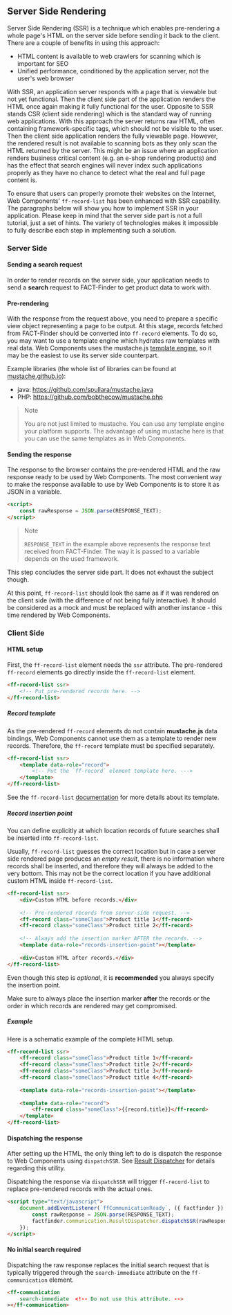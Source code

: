 ## Server Side Rendering

Server Side Rendering (SSR) is a technique which enables pre-rendering a whole page's HTML on the server side before sending it back to the client.
There are a couple of benefits in using this approach:
* HTML content is available to web crawlers for scanning which is important for SEO
* Unified performance, conditioned by the application server, not the user's web browser

With SSR, an application server responds with a page that is viewable but not yet functional.
Then the client side part of the application renders the HTML once again making it fully functional for the user.
Opposite to SSR stands CSR (client side rendering) which is the standard way of running web applications.
With this approach the server returns raw HTML, often containing framework-specific tags, which should not be visible to the user.
Then the client side application renders the fully viewable page.
However, the rendered result is not available to scanning bots as they only scan the HTML returned by the server.
This might be an issue where an application renders business critical content (e.g. an e-shop rendering products) and has the effect that search engines will never index such applications properly as they have no chance to detect what the real and full page content is.

To ensure that users can properly promote their websites on the Internet, Web Components' `ff-record-list` has been enhanced with SSR capability.
The paragraphs below will show you how to implement SSR in your application.
Please keep in mind that the server side part is not a full tutorial, just a set of hints.
The variety of technologies makes it impossible to fully describe each step in implementing such a solution.

### Server Side

#### Sending a search request

In order to render records on the server side, your application needs to send a **search** request to FACT-Finder to get product data to work with.

#### Pre-rendering

With the response from the request above, you need to prepare a specific view object representing a page to be output. 
At this stage, records fetched from FACT-Finder should be converted into `ff-record` elements.
To do so, you may want to use a template engine which hydrates raw templates with real data.
Web Components uses the mustache.js [template engine](/documentation/4.x/template-engine), so it may be the easiest to use its server side counterpart.

Example libraries (the whole list of libraries can be found at [mustache.github.io](https://mustache.github.io/)):
* java: https://github.com/spullara/mustache.java
* PHP: https://github.com/bobthecow/mustache.php

> Note
>
> You are not just limited to mustache.
> You can use any template engine your platform supports.
> The advantage of using mustache here is that you can use the same templates as in Web Components.

#### Sending the response

The response to the browser contains the pre-rendered HTML and the raw response ready to be used by Web Components.
The most convenient way to make the response available to use by Web Components is to store it as JSON in a variable.

```html
<script>
    const rawResponse = JSON.parse(RESPONSE_TEXT);
</script> 
```

> Note
>
> `RESPONSE_TEXT` in the example above represents the response text received from FACT-Finder.
> The way it is passed to a variable depends on the used framework.

This step concludes the server side part.
It does not exhaust the subject though.

At this point, `ff-record-list` should look the same as if it was rendered on the client side (with the difference of not being fully interactive).
It should be considered as a mock and must be replaced with another instance - this time rendered by Web Components.

### Client Side

#### HTML setup

First, the `ff-record-list` element needs the `ssr` attribute.
The pre-rendered `ff-record` elements go directly inside the `ff-record-list` element.

```html
<ff-record-list ssr>
    <!-- Put pre-rendered records here. -->
</ff-record-list>
```


##### Record template

As the pre-rendered `ff-record` elements do not contain **mustache.js** data bindings, Web Components cannot use them as a template to render new records.
Therefore, the `ff-record` template must be specified separately.

```html
<ff-record-list ssr>
    <template data-role="record">
        <!-- Put the `ff-record` element template here. --->
    </template>
</ff-record-list>
```

See the `ff-record-list` [documentation](/api/4.x/ff-record-list#tab=docs) for more details about its template.


##### Record insertion point

You can define explicitly at which location records of future searches shall be inserted into `ff-record-list`.

Usually, `ff-record-list` guesses the correct location but in case a server side rendered page produces an _empty result_, there is no information where records shall be inserted, and therefore they will always be added to the very bottom.
This may not be the correct location if you have additional custom HTML inside `ff-record-list`.

```html
<ff-record-list ssr>
    <div>Custom HTML before records.</div>
    
    <!-- Pre-rendered records from server-side request. -->
    <ff-record class="someClass">Product title 1</ff-record>
    <ff-record class="someClass">Product title 2</ff-record>
    
    <!-- Always add the insertion marker AFTER the records. -->
    <template data-role="records-insertion-point"></template>
    
    <div>Custom HTML after records.</div>
</ff-record-list>
```

Even though this step is _optional_, it is **recommended** you always specify the insertion point.

Make sure to always place the insertion marker **after** the records or the order in which records are rendered may get compromised.


##### Example

Here is a schematic example of the complete HTML setup.

```html
<ff-record-list ssr>
    <ff-record class="someClass">Product title 1</ff-record>
    <ff-record class="someClass">Product title 2</ff-record>
    <ff-record class="someClass">Product title 3</ff-record>
    <ff-record class="someClass">Product title 4</ff-record>
    
    <template data-role="records-insertion-point"></template>
    
    <template data-role="record">
        <ff-record class="someClass">{{record.title}}</ff-record>
    </template>
</ff-record-list>
```


#### Dispatching the response

After setting up the HTML, the only thing left to do is dispatch the response to Web Components using `dispatchSSR`.
See [Result Dispatcher](/api/4.x/core-result-dispatcher) for details regarding this utility.

Dispatching the response via `dispatchSSR` will trigger `ff-record-list` to replace pre-rendered records with the actual ones.

```html
<script type="text/javascript">
    document.addEventListener(`ffCommunicationReady`, ({ factfinder }) => {
        const rawResponse = JSON.parse(RESPONSE_TEXT);
        factfinder.communication.ResultDispatcher.dispatchSSR(rawResponse);
    });
</script>
```


#### No initial search required

Dispatching the raw response replaces the initial search request that is typically triggered through the `search-immediate` attribute on the `ff-communication` element.

```html
<ff-communication
    search-immediate  <!-- Do not use this attribute. -->
></ff-communication>
```
